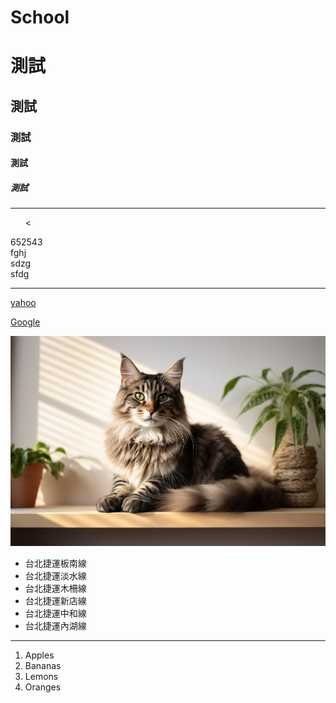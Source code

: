 # School

# 測試
## 測試
### 測試
#### 測試
##### 測試

<hr>
  <ul>
      <
  </ul>652543<br>
  fghj<br>
  sdzg<br>
  sfdg<br>

<hr>

[yahoo](http://tw.yahoo.com)

[Google](http://www.google.com)




![緬因貓圖](pic/緬因貓.jpg)</a>

<ul type="disk">
<li>台北捷運板南線</li>
<li>台北捷運淡水線</li>
<li>台北捷運木柵線</li>
<li>台北捷運新店線</li>
<li>台北捷運中和線</li>
<li>台北捷運內湖線</li>
</ul>

<hr>
<ol type="1">
<li>Apples</li>
<li>Bananas</li>
<li>Lemons</li>
<li>Oranges</li>
</ol>
